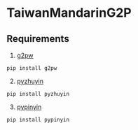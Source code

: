 # TaiwanMandarinG2P

## Requirements

1. [g2pw](https://github.com/GitYCC/g2pW)

`pip install g2pw`

2. [pyzhuyin](https://pypi.org/project/pyzhuyin/)

`pip install pyzhuyin`

3. [pypinyin](https://pypi.org/project/pypinyin/)

`pip install pypinyin`